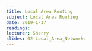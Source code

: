 ```yaml
---
title: Local Area Routing
subject: Local Area Routing
date: 2019-1-17
readings:
lecturer: Sherry
slides: 02-Local_Area_Networks
---
```


